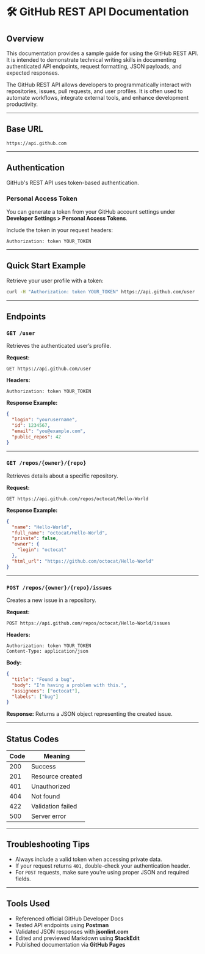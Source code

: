 # 🛠 GitHub REST API Documentation

## Overview
This documentation provides a sample guide for using the GitHub REST API. It is intended to demonstrate technical writing skills in documenting authenticated API endpoints, request formatting, JSON payloads, and expected responses.

The GitHub REST API allows developers to programmatically interact with repositories, issues, pull requests, and user profiles. It is often used to automate workflows, integrate external tools, and enhance development productivity.

---

## Base URL
```
https://api.github.com
```

---

## Authentication

GitHub's REST API uses token-based authentication.

### Personal Access Token
You can generate a token from your GitHub account settings under **Developer Settings > Personal Access Tokens**.

Include the token in your request headers:
```
Authorization: token YOUR_TOKEN
```

---

## Quick Start Example

Retrieve your user profile with a token:

```bash
curl -H "Authorization: token YOUR_TOKEN" https://api.github.com/user
```

---

## Endpoints

### `GET /user`
Retrieves the authenticated user’s profile.

**Request:**
```
GET https://api.github.com/user
```

**Headers:**
```
Authorization: token YOUR_TOKEN
```

**Response Example:**
```json
{
  "login": "yourusername",
  "id": 1234567,
  "email": "you@example.com",
  "public_repos": 42
}
```

---

### `GET /repos/{owner}/{repo}`
Retrieves details about a specific repository.

**Request:**
```
GET https://api.github.com/repos/octocat/Hello-World
```

**Response Example:**
```json
{
  "name": "Hello-World",
  "full_name": "octocat/Hello-World",
  "private": false,
  "owner": {
    "login": "octocat"
  },
  "html_url": "https://github.com/octocat/Hello-World"
}
```

---

### `POST /repos/{owner}/{repo}/issues`
Creates a new issue in a repository.

**Request:**
```http
POST https://api.github.com/repos/octocat/Hello-World/issues
```

**Headers:**
```
Authorization: token YOUR_TOKEN
Content-Type: application/json
```

**Body:**
```json
{
  "title": "Found a bug",
  "body": "I'm having a problem with this.",
  "assignees": ["octocat"],
  "labels": ["bug"]
}
```

**Response:**
Returns a JSON object representing the created issue.

---

## Status Codes

| Code | Meaning              |
|------|----------------------|
| 200  | Success              |
| 201  | Resource created     |
| 401  | Unauthorized         |
| 404  | Not found            |
| 422  | Validation failed    |
| 500  | Server error         |

---

## Troubleshooting Tips
- Always include a valid token when accessing private data.
- If your request returns `401`, double-check your authentication header.
- For `POST` requests, make sure you’re using proper JSON and required fields.

---

## Tools Used
- Referenced official GitHub Developer Docs
- Tested API endpoints using **Postman**
- Validated JSON responses with **jsonlint.com**
- Edited and previewed Markdown using **StackEdit**
- Published documentation via **GitHub Pages**
